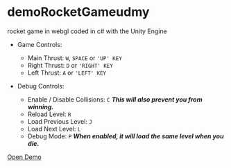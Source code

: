 # demoRocketGameudmy
rocket game in webgl coded in c# with the Unity Engine

* Game Controls:
  * Main Thrust: ```W```, ```SPACE``` or ```'UP' KEY```
  * Right Thrust: ```D``` or ```'RIGHT' KEY```
  * Left Thrust: ```A``` or ```'LEFT' KEY```

* Debug Controls:
  * Enable / Disable Collisions: ```C``` **_This will also prevent you from winning._**
  * Reload Level: ```R```
  * Load Previous Level: ```J```
  * Load Next Level: ```L```
  * Debug Mode: ```P``` **_When enabled, it will load the same level when you die._**

[Open Demo](https://TrevCan.github.io/demoRocketGameudmy/demo_webGL/devBuild/index.html)
